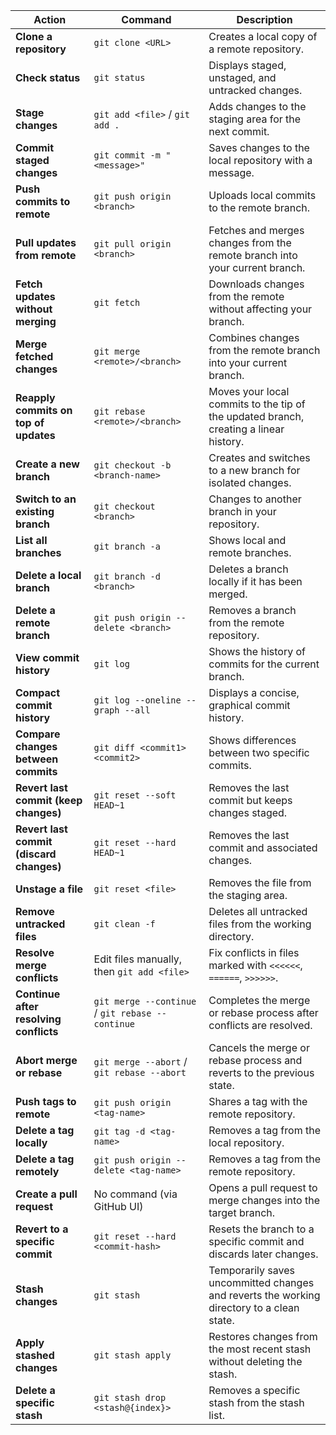 
| **Action**                              | **Command**                                      | **Description**                                                                                   |
|-----------------------------------------|-------------------------------------------------|-----------------------------------------------------------------------------------------------|
| **Clone a repository**                  | `git clone <URL>`                               | Creates a local copy of a remote repository.                                                  |
| **Check status**                        | `git status`                                    | Displays staged, unstaged, and untracked changes.                                             |
| **Stage changes**                       | `git add <file>` / `git add .`                  | Adds changes to the staging area for the next commit.                                         |
| **Commit staged changes**               | `git commit -m "<message>"`                     | Saves changes to the local repository with a message.                                         |
| **Push commits to remote**              | `git push origin <branch>`                      | Uploads local commits to the remote branch.                                                  |
| **Pull updates from remote**            | `git pull origin <branch>`                      | Fetches and merges changes from the remote branch into your current branch.                  |
| **Fetch updates without merging**       | `git fetch`                                     | Downloads changes from the remote without affecting your branch.                             |
| **Merge fetched changes**               | `git merge <remote>/<branch>`                   | Combines changes from the remote branch into your current branch.                            |
| **Reapply commits on top of updates**   | `git rebase <remote>/<branch>`                  | Moves your local commits to the tip of the updated branch, creating a linear history.        |
| **Create a new branch**                 | `git checkout -b <branch-name>`                 | Creates and switches to a new branch for isolated changes.                                   |
| **Switch to an existing branch**        | `git checkout <branch>`                         | Changes to another branch in your repository.                                                |
| **List all branches**                   | `git branch -a`                                 | Shows local and remote branches.                                                             |
| **Delete a local branch**               | `git branch -d <branch>`                        | Deletes a branch locally if it has been merged.                                              |
| **Delete a remote branch**              | `git push origin --delete <branch>`             | Removes a branch from the remote repository.                                                 |
| **View commit history**                 | `git log`                                       | Shows the history of commits for the current branch.                                         |
| **Compact commit history**              | `git log --oneline --graph --all`               | Displays a concise, graphical commit history.                                                |
| **Compare changes between commits**     | `git diff <commit1> <commit2>`                  | Shows differences between two specific commits.                                              |
| **Revert last commit (keep changes)**   | `git reset --soft HEAD~1`                       | Removes the last commit but keeps changes staged.                                            |
| **Revert last commit (discard changes)**| `git reset --hard HEAD~1`                       | Removes the last commit and associated changes.                                              |
| **Unstage a file**                      | `git reset <file>`                              | Removes the file from the staging area.                                                      |
| **Remove untracked files**              | `git clean -f`                                  | Deletes all untracked files from the working directory.                                      |
| **Resolve merge conflicts**             | Edit files manually, then `git add <file>`      | Fix conflicts in files marked with `<<<<<<`, `======`, `>>>>>>`.                             |
| **Continue after resolving conflicts**  | `git merge --continue` / `git rebase --continue`| Completes the merge or rebase process after conflicts are resolved.                          |
| **Abort merge or rebase**               | `git merge --abort` / `git rebase --abort`      | Cancels the merge or rebase process and reverts to the previous state.                       |
| **Push tags to remote**                 | `git push origin <tag-name>`                    | Shares a tag with the remote repository.                                                    |
| **Delete a tag locally**                | `git tag -d <tag-name>`                         | Removes a tag from the local repository.                                                    |
| **Delete a tag remotely**               | `git push origin --delete <tag-name>`           | Removes a tag from the remote repository.                                                   |
| **Create a pull request**               | No command (via GitHub UI)                      | Opens a pull request to merge changes into the target branch.                                |
| **Revert to a specific commit**         | `git reset --hard <commit-hash>`                | Resets the branch to a specific commit and discards later changes.                          |
| **Stash changes**                       | `git stash`                                     | Temporarily saves uncommitted changes and reverts the working directory to a clean state.    |
| **Apply stashed changes**               | `git stash apply`                               | Restores changes from the most recent stash without deleting the stash.                     |
| **Delete a specific stash**             | `git stash drop <stash@{index}>`               | Removes a specific stash from the stash list.                                               |
